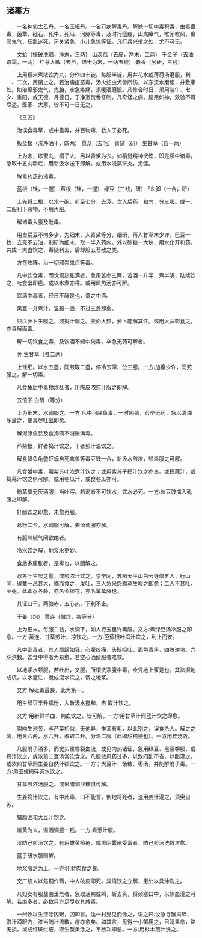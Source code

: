 ## 诸毒方


&emsp;&emsp;一名神仙太乙丹。一名玉枢丹。一名万病解毒丹。解除一切中毒积毒，虫毒蛊毒，茵蕈、砒石、死牛、死马、河豚等毒，及时行瘟疫，山岚瘴气，喉闭喉风，癫邪鬼气，狂乱迷死，牙关紧急，小儿急惊等证。凡行兵兴役之处，尤不可无。

&emsp;&emsp;文蛤（捶破洗焙，净末，三两） 山茨菰（去皮，净末，二两） 千金子（去油取霜，一两） 红芽大戟（去芦，焙干为末，一两五钱） 麝香（另研，三钱）

&emsp;&emsp;上用糯米煮浓饮为丸，分作四十锭。每服半锭，用井花水或薄荷汤磨服，利一、二次，用粥止之。若治痈疽恶毒，汤火蛇虫犬兽所伤，以东流水磨服，并敷患处。如治癫邪鬼气，鬼胎，挛急疼痛，须暖酒磨服。凡修合时日，须用端午、七夕、重阳，或天德、月德日，于净室焚香修制。凡奇怪之病，屡用如神，效验不可尽述，医家、大家，皆不可一日无之。

&emsp;&emsp;《三因》

&emsp;&emsp;治误食毒草，或中蛊毒，并百物毒，救人于必死。

&emsp;&emsp;板蓝根（洗净晒干，四两） 贯众（去毛） 青黛（研） 生甘草（各一两）

&emsp;&emsp;上为末，炼蜜丸，桐子大，另以青黛为衣。如稍觉精神恍惚，即是误中诸毒，急取十五丸嚼烂，用新汲水送下即解。或用水浸蒸饼丸，尤佳。

&emsp;&emsp;解毒药热药诸毒。

&emsp;&emsp;蓝根（锉，一握） 芦根（锉，一握） 绿豆（三钱，研） FS 脚（一合，研）

&emsp;&emsp;上先将二根，以水一碗，煎至七分，去滓，次入后药，和匀，分三服。或一、二服利下恶物，不用再服。

&emsp;&emsp;解诸毒入腹及砒毒。

&emsp;&emsp;用白扁豆不拘多少，为细末，入青黛等分，细研，再入甘草末少许。巴豆一枚，去壳不去油，别研为细末，取一半入药内。外以砂糖一大块，用水化开和药，共成一大盏饮之，毒随利去，后却服五苓散之类。

&emsp;&emsp;方在攻阵。治一切邪崇鬼疰等毒。

&emsp;&emsp;凡中饮食毒，而觉烦热胀满者，急用苦参三两，苦酒一升半，煮半沸，陆续饮之，吐食出即瘥。或以水煮亦得。或用犀角汤亦可解。

&emsp;&emsp;饮酒中毒者，经日不醒是也，谓之中酒。

&emsp;&emsp;黑豆一升煮汁，温服一盏，不过三盏即愈。

&emsp;&emsp;只以萝卜生啖之，或捣汁服之。麦面大热，萝卜能解其性。或用大蒜嚼食之，亦善解面毒。

&emsp;&emsp;解一切饮食之毒，及饮酒不知中何毒，卒急无药可解者。

&emsp;&emsp;荠 生甘草（各二两）

&emsp;&emsp;上锉细。以水五盏，同煎取二盏，停冷去滓，分三服。一方∶加蜜少许，同煎服之，解一切毒。

&emsp;&emsp;凡食鱼后中毒物烦乱者，用陈皮浓煎汁服之即解。

&emsp;&emsp;五倍子 白矾（等分）

&emsp;&emsp;上为细末，水调服之。一方∶凡中河豚鱼毒，一时困殆，仓卒无药，急以清油多灌之，使毒尽吐出即愈。

&emsp;&emsp;解河豚鱼脍及食狗肉不消胀满毒。

&emsp;&emsp;芦柴根，鲜者捣汁饮之，干者煎汁温饮之。

&emsp;&emsp;解食鳝鱼龟鳖虾蟆自死禽兽等毒豆豉一合，新汲水煎浓，顿温服之可解。

&emsp;&emsp;凡食蟹中毒，用紫苏叶浓煮汁饮之；或用紫苏子捣汁饮之亦良。或捣藕汁，或捣蒜汁饮之俱可解。或用冬瓜汁，或食冬瓜亦可。

&emsp;&emsp;粉草擂无灰酒服，当吐泻。若渴者不可饮水，饮水必死。一方∶淡豆豉擂入乳服之即解。

&emsp;&emsp;好醋饮之即愈，未愈再服。

&emsp;&emsp;葛粉二合，水调服可解，姜汤调服亦解。

&emsp;&emsp;有服川椒气闭欲绝者。

&emsp;&emsp;冷水饮之解，地浆水更妙。

&emsp;&emsp;食后多腹胀者，是毒也，以醋解之。

&emsp;&emsp;忍冬叶生啖之愈，或煎浓汁饮之。崇宁间，苏州天平山白云寺僧五人，行山间，得蕈一丛甚大，摘而食之，发吐，三人急采怨鸯草生啖之即愈；二人不甚吐，至死。此即忍冬藤，亦名金银花，亦名鹭鸶藤也。

&emsp;&emsp;其证口干，两脸赤，五心热，下利不止。

&emsp;&emsp;干姜（炮） 黄连（微炒，各等分）

&emsp;&emsp;上为细末。每服二钱，水调下，如人行五里许再服。又方∶煮绿豆汤冷服之即愈。一方∶黄连、甘草煎汁，凉饮之。一方∶芭蕉根叶捣汁饮之，利止而安。

&emsp;&emsp;凡中砒毒者，其人烦躁如狂，心腹绞痛，头眩呕吐，面色青黑，四肢逆冷，六脉洪数。饮食中得者为易愈，若空心酒醋服者难救。

&emsp;&emsp;以地浆水顿服，若吐出，又服，所谓洗净腹中毒，全凭地上浆是也。其法掘地成坑，以水灌注，搅成混水饮之，谓之地浆。

&emsp;&emsp;又方∶解砒毒最良，此为第一。

&emsp;&emsp;用生绿豆半升擂粉，入新汲水搅和，去 取汁饮之。

&emsp;&emsp;又方∶用新鲜羊血、鸭血饮之，皆可解。一方∶用甘草汁同蓝汁饮之即愈。

&emsp;&emsp;钩吻生池旁，与芹菜相似，无他异，惟茎有毛，以此别之，误食杀人。解之之法，用荠八两，水六升，煮取二升。分温二服（此即甜桔梗也）。一方用桂汤效。

&emsp;&emsp;凡服附子酒多，而觉头重唇裂血流，或见内热诸证，急用绿豆、黑豆嚼服，或捣汁饮之，或浓煎二豆汤常饮食之。凡服散风药过多，以致闷乱不省，以醋灌之，或浓煎甘草同生姜自然汁顿饮之。一方；大豆汁、饧糖、枣汤，并能解附子毒。一方∶用田螺捣碎调水饮之。

&emsp;&emsp;甘草煎浓汤服之。或米醋调沙糖俱可解。

&emsp;&emsp;生姜捣汁饮之。有中此毒，口不能言，倒地将死者，速用姜汁灌之，须臾自苏。

&emsp;&emsp;猪脂油和大豆汁饮之。

&emsp;&emsp;雄黄为末，温酒调服一钱。一方∶煮葱汁服。

&emsp;&emsp;汉防己煎汤饮之。有用雄黄擦疮，或熏阴囊疮受毒者，防己煎汤洗数次愈。

&emsp;&emsp;蓝子研水服则解。

&emsp;&emsp;地浆服之为上。一方∶用蚌肉食之良。

&emsp;&emsp;交广黎人以焦铜作箭，中人破皮即死。粪清饮之立解，患处以粪涂洗之。

&emsp;&emsp;凡妇女有服盐卤垂危者，急取活鸭或鸡，斩去头，将颈塞口中，以热血灌之可解。若卤多者，必数只方足尽收其咸毒。

&emsp;&emsp;一州牧以生漆涂囚眼，囚即盲。适一村叟见而怜之，语之曰∶汝急寻蟹捣碎，取汁滴眼内，漆当随汁流散，疮亦愈矣。如其言，觅得一小蟹用之，目睛果愈，略无损。或成红斑烂疮，取生蟹黄涂之，不数次即愈。一方∶用杉木煎汁洗之。

